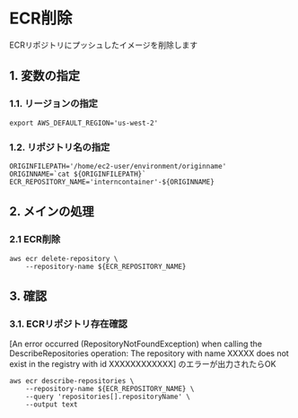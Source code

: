 <!-- omit in toc -->
# ECR削除

ECRリポジトリにプッシュしたイメージを削除します

## 1. 変数の指定

### 1.1. リージョンの指定

    export AWS_DEFAULT_REGION='us-west-2'

### 1.2. リポジトリ名の指定

    ORIGINFILEPATH='/home/ec2-user/environment/originname'
    ORIGINNAME=`cat ${ORIGINFILEPATH}`
    ECR_REPOSITORY_NAME='interncontainer'-${ORIGINNAME}

## 2. メインの処理

### 2.1 ECR削除

    aws ecr delete-repository \
        --repository-name ${ECR_REPOSITORY_NAME}

## 3. 確認

### 3.1. ECRリポジトリ存在確認

[An error occurred (RepositoryNotFoundException) when calling the DescribeRepositories operation: The repository with name XXXXX does not exist in the registry with id XXXXXXXXXXXX] のエラーが出力されたらOK

    aws ecr describe-repositories \
        --repository-name ${ECR_REPOSITORY_NAME} \
        --query 'repositories[].repositoryName' \
        --output text

